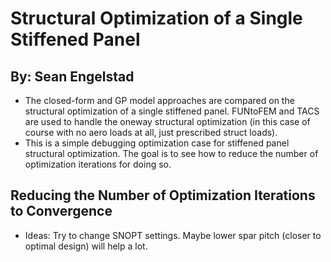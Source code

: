 # Structural Optimization of a Single Stiffened Panel
## By: Sean Engelstad

* The closed-form and GP model approaches are compared on the structural optimization of a single stiffened panel. FUNtoFEM and TACS are used to handle the oneway structural optimization (in this case of course with no aero loads at all, just prescribed struct loads).
* This is a simple debugging optimization case for stiffened panel structural optimization. The goal is to see how to reduce the number of optimization iterations for doing so.

## Reducing the Number of Optimization Iterations to Convergence
* Ideas: Try to change SNOPT settings. Maybe lower spar pitch (closer to optimal design) will help a lot.